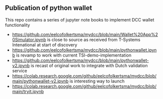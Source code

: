 ## Publication of python wallet  
This repo contains a series of jupyter note books to implement DCC wallet functionality

- https://github.com/eelcofolkertsma/mydcc/blob/main/Wallet%20App%20Simulator.ipynb is close to source as received from T-Systems Intenational at start of discovery
- https://github.com/eelcofolkertsma/mydcc/blob/main/pythonwallet.ipynb is revamp to work with current TSI-demo-implementation
- https://github.com/eelcofolkertsma/mydcc/blob/main/pythonwallet-v2.ipynb is recast of original work to integrate with Dutch validation service
- https://colab.research.google.com/github/eelcofolkertsma/mydcc/blob/main/pythonwallet-v2.ipynb is interesting way to launch 
- https://colab.research.google.com/github/eelcofolkertsma/mydcc/blob/main/tryit.ipynb


